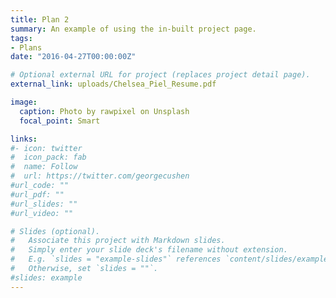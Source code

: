 ```yaml
---
title: Plan 2
summary: An example of using the in-built project page.
tags:
- Plans
date: "2016-04-27T00:00:00Z"

# Optional external URL for project (replaces project detail page).
external_link: uploads/Chelsea_Piel_Resume.pdf

image:
  caption: Photo by rawpixel on Unsplash
  focal_point: Smart

links:
#- icon: twitter
#  icon_pack: fab
#  name: Follow
#  url: https://twitter.com/georgecushen
#url_code: ""
#url_pdf: ""
#url_slides: ""
#url_video: ""

# Slides (optional).
#   Associate this project with Markdown slides.
#   Simply enter your slide deck's filename without extension.
#   E.g. `slides = "example-slides"` references `content/slides/example-slides.md`.
#   Otherwise, set `slides = ""`.
#slides: example
---
```

